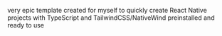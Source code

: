 very epic template created for myself to quickly create React Native projects with TypeScript and TailwindCSS/NativeWind preinstalled and ready to use
